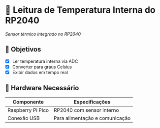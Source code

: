 # 📡 Leitura de Temperatura Interna do RP2040
  
*Sensor térmico integrado no RP2040*

## 🎯 Objetivos
- [x] Ler temperatura interna via ADC
- [x] Converter para graus Celsius
- [x] Exibir dados em tempo real

## 🧰 Hardware Necessário
| Componente             | Especificações                    |
|------------------------|-----------------------------------|
| Raspberry Pi Pico      | RP2040 com sensor interno         |
| Conexão USB            | Para alimentação e comunicação    |
